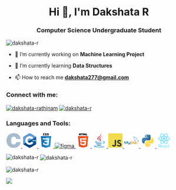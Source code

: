 <h1 align="center">Hi 👋, I'm Dakshata R</h1>
<h3 align="center">Computer Science Undergraduate Student</h3>

<p align="left"> <img src="https://komarev.com/ghpvc/?username=dakshata-r&label=Profile%20views&color=0e75b6&style=flat" alt="dakshata-r" /> </p>

- 🔭 I’m currently working on **Machine Learning Project**

- 🌱 I’m currently learning **Data Structures**

- 📫 How to reach me **dakshata277@gmail.com**

<h3 align="left">Connect with me:</h3>
<p align="left">
<a href="https://linkedin.com/in/dakshata-rathinam" target="blank"><img align="center" src="https://raw.githubusercontent.com/rahuldkjain/github-profile-readme-generator/master/src/images/icons/Social/linked-in-alt.svg" alt="dakshata-rathinam" height="30" width="40" /></a>
<a href="https://www.leetcode.com/dakshata-r" target="blank"><img align="center" src="https://raw.githubusercontent.com/rahuldkjain/github-profile-readme-generator/master/src/images/icons/Social/leet-code.svg" alt="dakshata-r" height="30" width="40" /></a>
</p>

<h3 align="left">Languages and Tools:</h3>
<p align="left"> <a href="https://www.cprogramming.com/" target="_blank" rel="noreferrer"> <img src="https://raw.githubusercontent.com/devicons/devicon/master/icons/c/c-original.svg" alt="c" width="40" height="40"/> </a> <a href="https://www.w3schools.com/cpp/" target="_blank" rel="noreferrer"> <img src="https://raw.githubusercontent.com/devicons/devicon/master/icons/cplusplus/cplusplus-original.svg" alt="cplusplus" width="40" height="40"/> </a> <a href="https://www.w3schools.com/css/" target="_blank" rel="noreferrer"> <img src="https://raw.githubusercontent.com/devicons/devicon/master/icons/css3/css3-original-wordmark.svg" alt="css3" width="40" height="40"/> </a> <a href="https://www.figma.com/" target="_blank" rel="noreferrer"> <img src="https://www.vectorlogo.zone/logos/figma/figma-icon.svg" alt="figma" width="40" height="40"/> </a> <a href="https://www.w3.org/html/" target="_blank" rel="noreferrer"> <img src="https://raw.githubusercontent.com/devicons/devicon/master/icons/html5/html5-original-wordmark.svg" alt="html5" width="40" height="40"/> </a> <a href="https://www.java.com" target="_blank" rel="noreferrer"> <img src="https://raw.githubusercontent.com/devicons/devicon/master/icons/java/java-original.svg" alt="java" width="40" height="40"/> </a> <a href="https://developer.mozilla.org/en-US/docs/Web/JavaScript" target="_blank" rel="noreferrer"> <img src="https://raw.githubusercontent.com/devicons/devicon/master/icons/javascript/javascript-original.svg" alt="javascript" width="40" height="40"/> </a> <a href="https://www.mysql.com/" target="_blank" rel="noreferrer"> <img src="https://raw.githubusercontent.com/devicons/devicon/master/icons/mysql/mysql-original-wordmark.svg" alt="mysql" width="40" height="40"/> </a> <a href="https://www.python.org" target="_blank" rel="noreferrer"> <img src="https://raw.githubusercontent.com/devicons/devicon/master/icons/python/python-original.svg" alt="python" width="40" height="40"/> </a> <a href="https://reactjs.org/" target="_blank" rel="noreferrer"> <img src="https://raw.githubusercontent.com/devicons/devicon/master/icons/react/react-original-wordmark.svg" alt="react" width="40" height="40"/> </a> </p>

<p><img align="left" src="https://github-readme-stats.vercel.app/api/top-langs?username=dakshata-r&show_icons=true&locale=en&layout=compact" alt="dakshata-r" /></p>

<p>&nbsp;<img align="center" src="https://github-readme-stats.vercel.app/api?username=dakshata-r&show_icons=true&locale=en" alt="dakshata-r" /></p>

<p><img align="center" src="https://github-readme-streak-stats.herokuapp.com/?user=dakshata-r&" alt="dakshata-r" /></p>

[![](https://leetcard.jacoblin.cool/Dakshata_R?ext=heatmap)](https://leetcard.jacobin.cool/Dakshata_R?ext=heatmap)

